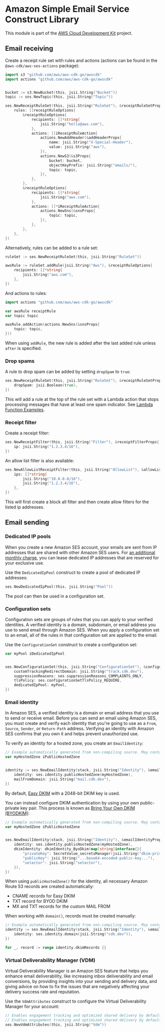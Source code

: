 # Amazon Simple Email Service Construct Library

This module is part of the [AWS Cloud Development Kit](https://github.com/aws/aws-cdk) project.

## Email receiving

Create a receipt rule set with rules and actions (actions can be found in the
`@aws-cdk/aws-ses-actions` package):

```go
import s3 "github.com/aws/aws-cdk-go/awscdk"
import actions "github.com/aws/aws-cdk-go/awscdk"


bucket := s3.NewBucket(this, jsii.String("Bucket"))
topic := sns.NewTopic(this, jsii.String("Topic"))

ses.NewReceiptRuleSet(this, jsii.String("RuleSet"), &receiptRuleSetProps{
	rules: []receiptRuleOptions{
		&receiptRuleOptions{
			recipients: []*string{
				jsii.String("hello@aws.com"),
			},
			actions: []iReceiptRuleAction{
				actions.NewAddHeader(&addHeaderProps{
					name: jsii.String("X-Special-Header"),
					value: jsii.String("aws"),
				}),
				actions.NewS3(&s3Props{
					bucket: bucket,
					objectKeyPrefix: jsii.String("emails/"),
					topic: topic,
				}),
			},
		},
		&receiptRuleOptions{
			recipients: []*string{
				jsii.String("aws.com"),
			},
			actions: []*iReceiptRuleAction{
				actions.NewSns(&snsProps{
					topic: topic,
				}),
			},
		},
	},
})
```

Alternatively, rules can be added to a rule set:

```go
ruleSet := ses.NewReceiptRuleSet(this, jsii.String("RuleSet"))

awsRule := ruleSet.addRule(jsii.String("Aws"), &receiptRuleOptions{
	recipients: []*string{
		jsii.String("aws.com"),
	},
})
```

And actions to rules:

```go
import actions "github.com/aws/aws-cdk-go/awscdk"

var awsRule receiptRule
var topic topic

awsRule.addAction(actions.NewSns(&snsProps{
	topic: topic,
}))
```

When using `addRule`, the new rule is added after the last added rule unless `after` is specified.

### Drop spams

A rule to drop spam can be added by setting `dropSpam` to `true`:

```go
ses.NewReceiptRuleSet(this, jsii.String("RuleSet"), &receiptRuleSetProps{
	dropSpam: jsii.Boolean(true),
})
```

This will add a rule at the top of the rule set with a Lambda action that stops processing messages that have at least one spam indicator. See [Lambda Function Examples](https://docs.aws.amazon.com/ses/latest/DeveloperGuide/receiving-email-action-lambda-example-functions.html).

### Receipt filter

Create a receipt filter:

```go
ses.NewReceiptFilter(this, jsii.String("Filter"), &receiptFilterProps{
	ip: jsii.String("1.2.3.4/16"),
})
```

An allow list filter is also available:

```go
ses.NewAllowListReceiptFilter(this, jsii.String("AllowList"), &allowListReceiptFilterProps{
	ips: []*string{
		jsii.String("10.0.0.0/16"),
		jsii.String("1.2.3.4/16"),
	},
})
```

This will first create a block all filter and then create allow filters for the listed ip addresses.

## Email sending

### Dedicated IP pools

When you create a new Amazon SES account, your emails are sent from IP addresses that are shared with other
Amazon SES users. For [an additional monthly charge](https://aws.amazon.com/ses/pricing/), you can lease
dedicated IP addresses that are reserved for your exclusive use.

Use the `DedicatedIpPool` construct to create a pool of dedicated IP addresses:

```go
ses.NewDedicatedIpPool(this, jsii.String("Pool"))
```

The pool can then be used in a configuration set.

### Configuration sets

Configuration sets are groups of rules that you can apply to your verified identities. A verified identity is
a domain, subdomain, or email address you use to send email through Amazon SES. When you apply a configuration
set to an email, all of the rules in that configuration set are applied to the email.

Use the `ConfigurationSet` construct to create a configuration set:

```go
var myPool iDedicatedIpPool


ses.NewConfigurationSet(this, jsii.String("ConfigurationSet"), &configurationSetProps{
	customTrackingRedirectDomain: jsii.String("track.cdk.dev"),
	suppressionReasons: ses.suppressionReasons_COMPLAINTS_ONLY,
	tlsPolicy: ses.configurationSetTlsPolicy_REQUIRE,
	dedicatedIpPool: myPool,
})
```

### Email identity

In Amazon SES, a verified identity is a domain or email address that you use to send or receive email. Before you
can send an email using Amazon SES, you must create and verify each identity that you're going to use as a `From`,
`Source`, `Sender`, or `Return-Path` address. Verifying an identity with Amazon SES confirms that you own it and
helps prevent unauthorized use.

To verify an identity for a hosted zone, you create an `EmailIdentity`:

```go
// Example automatically generated from non-compiling source. May contain errors.
var myHostedZone iPublicHostedZone


identity := ses.NewEmailIdentity(stack, jsii.String("Identity"), &emailIdentityProps{
	identity: ses.identity.publicHostedZone(myHostedZone),
	mailFromDomain: jsii.String("mail.cdk.dev"),
})
```

By default, [Easy DKIM](https://docs.aws.amazon.com/ses/latest/dg/send-email-authentication-dkim-easy.html) with
a 2048-bit DKIM key is used.

You can instead configure DKIM authentication by using your own public-private key pair. This process is known
as [Bring Your Own DKIM (BYODKIM)](https://docs.aws.amazon.com/ses/latest/dg/send-email-authentication-dkim-bring-your-own.html):

```go
// Example automatically generated from non-compiling source. May contain errors.
var myHostedZone iPublicHostedZone


ses.NewEmailIdentity(stack, jsii.String("Identity"), &emailIdentityProps{
	identity: ses.identity.publicHostedZone(myHostedZone),
	dkimIdentity: dkimIdentity_ByoDkim(map[string]interface{}{
		"privateKey": SecretValue_secretsManager(jsii.String("dkim-private-key")),
		"publicKey": jsii.String("...base64-encoded-public-key..."),
		"selector": jsii.String("selector"),
	}),
})
```

When using `publicHostedZone()` for the identity, all necessary Amazon Route 53 records are created automatically:

* CNAME records for Easy DKIM
* TXT record for BYOD DKIM
* MX and TXT records for the custom MAIL FROM

When working with `domain()`, records must be created manually:

```go
// Example automatically generated from non-compiling source. May contain errors.
identity := ses.NewEmailIdentity(stack, jsii.String("Identity"), &emailIdentityProps{
	identity: ses.identity.domain(jsii.String("cdk.dev")),
})

for _, record := range identity.dkimRecords {}
```

### Virtual Deliverability Manager (VDM)

Virtual Deliverability Manager is an Amazon SES feature that helps you enhance email deliverability,
like increasing inbox deliverability and email conversions, by providing insights into your sending
and delivery data, and giving advice on how to fix the issues that are negatively affecting your
delivery success rate and reputation.

Use the `VdmAttributes` construct to configure the Virtual Deliverability Manager for your account:

```go
// Enables engagement tracking and optimized shared delivery by default
// Enables engagement tracking and optimized shared delivery by default
ses.NewVdmAttributes(this, jsii.String("Vdm"))
```
